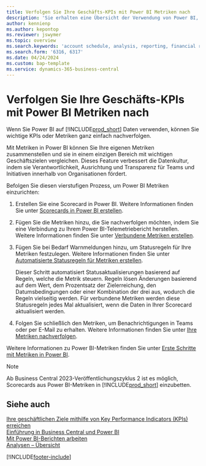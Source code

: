 ```yaml
---
title: Verfolgen Sie Ihre Geschäfts-KPIs mit Power BI Metriken nach
description: 'Sie erhalten eine Übersicht der Verwendung von Power BI, um Business Intelligence und KPIs aus Ihren Business Central-Daten zu erhalten.'
author: kennienp
ms.author: kepontop
ms.reviewer: jswymer
ms.topic: overview
ms.search.keywords: 'account schedule, analysis, reporting, financial report, business intelligence, KPI'
ms.search.form: '6316, 6317'
ms.date: 04/24/2024
ms.custom: bap-template
ms.service: dynamics-365-business-central
---
```


# Verfolgen Sie Ihre Geschäfts-KPIs mit Power BI Metriken nach

Wenn Sie Power BI auf [!INCLUDE[prod_short](includes/prod_short.md)] Daten verwenden, können Sie wichtige KPIs oder Metriken ganz einfach nachverfolgen.

Mit Metriken in Power BI können Sie Ihre eigenen Metriken zusammenstellen und sie in einem einzigen Bereich mit wichtigen Geschäftszielen vergleichen. Dieses Feature verbessert die Datenkultur, indem sie Verantwortlichkeit, Ausrichtung und Transparenz für Teams und Initiativen innerhalb von Organisationen fördert.

Befolgen Sie diesen vierstufigen Prozess, um Power BI Metriken einzurichten:

1. Erstellen Sie eine Scorecard in Power BI. Weitere Informationen finden Sie unter [Scorecards in Power BI erstellen](/power-bi/create-reports/service-goals-create).  
2. Fügen Sie die Metriken hinzu, die Sie nachverfolgen möchten, indem Sie eine Verbindung zu Ihrem Power BI-Telemetriebericht herstellen. Weitere Informationen finden Sie unter [Verbundene Metriken erstellen](/power-bi/create-reports/service-goals-create-connected).  
3. Fügen Sie bei Bedarf Warnmeldungen hinzu, um Statusregeln für Ihre Metriken festzulegen. Weitere Informationen finden Sie unter [Automatisierte Statusregeln für Metriken erstellen](/power-bi/create-reports/service-metrics-status-rules).  

    Dieser Schritt automatisiert Statusaktualisierungen basierend auf Regeln, welche die Metrik steuern. Regeln lösen Änderungen basierend auf dem Wert, dem Prozentsatz der Zielerreichung, den Datumsbedingungen oder einer Kombination der drei aus, wodurch die Regeln vielseitig werden. Für verbundene Metriken werden diese Statusregeln jedes Mal aktualisiert, wenn die Daten in Ihrer Scorecard aktualisiert werden.
4. Folgen Sie schließlich den Metriken, um Benachrichtigungen in Teams oder per E-Mail zu erhalten. Weitere Informationen finden Sie unter [Ihre Metriken nachverfolgen](/power-bi/create-reports/service-metrics-follow).  

Weitere Informationen zu Power BI-Metriken finden Sie unter [Erste Schritte mit Metriken in Power BI](/power-bi/create-reports/service-goals-introduction).

> [!NOTE]
> Ab Business Central 2023-Veröffentlichungszyklus 2 ist es möglich, Scorecards aus Power BI-Metriken in [!INCLUDE[prod_short](includes/prod_short.md)] einzubetten.

## Siehe auch

[Ihre geschäftlichen Ziele mithilfe von Key Performance Indicators (KPIs) erreichen](analytics-about-kpis.md)  
[Einführung in Business Central und Power BI](admin-powerbi.md)  
[Mit Power BI-Berichten arbeiten](across-working-with-powerbi.md)  
[Analysen – Übersicht](reports-bi-reporting.md)  

[!INCLUDE[footer-include](includes/footer-banner.md)]
